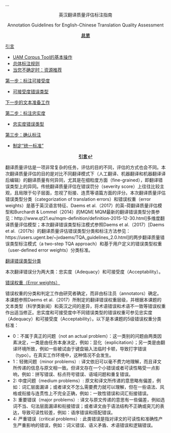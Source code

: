 
<p>...</p>

<p align="center">
    英汉翻译质量评估标注指南
</p>
<p align="center">
    Annotation Guidelines for English-Chinese Translation Quality Assessment
</p>

<p align="center">
    <strong><u><a id="Overview">总览</a></u></strong>
</p>
<p>
<a href="#Intro">引言</a>
<ul>
	<li><a href="#Brat">UAM Corpus Tool的基本操作</a></li>
	<li><a href="#Rules">总体标注规则</a></li>
	<li><a href="#Resources">当您不确定时：资源推荐</a></li>
</ul>
</p>
<p>
<a href="#AccAn">第一步：标注可接受度</a>
</p>
<ul>
	<li><a href="#AccCats">可接受度错误类型</a></li>
</ul>
<p>
<a href="#PrepStep2">下一步的文本准备工作</a>
</p>
<p>
<a href="#AdAn">第二步：标注忠实度</a>
</p>
<ul>
	<li><a href="#AdCats">忠实度错误类型</a></li>
</ul>
<p>
<a href="#Consolidation">第三步：确认标注</a>
</p>
<ul>
	<li><a href="#Linking">制定“统一标准”</a></li>
</ul>
<p>
    <strong><u></u></strong>
</p>
<p align="center">
    <strong><u><a id="Intro">引言</a></u><a href="#Overview" title="Back to Overview">&#8617;</a></strong>
</p>
<p>
翻译质量评估是一项非常复杂的任务，评估的目的不同，评估的方式也会不同。本次翻译质量评估的目的是对比不同翻译模式下（人工翻译、机器翻译和机器翻译译后编辑）的翻译质量有何异同，尤其是在细粒度方面（fine-grained），即翻译错误类型上的异同。传统翻译质量评估在错误罚分（severity score）上往往比较主观，且局限于句子层面，忽视了衔接、连贯等语篇方面的评分。本次翻译质量评估错误类型分类（categorization of translation errors）和错误权重（error weights）是基于英汉语言特征、Daems et al.（2017）的英-荷翻译质量评估模型和Burchardt & Lommel（2014）的MQM[ MQM最新的翻译错误类型分类参见：http://www.qt21.eu/mqm-definition/definition-2015-12-30.html]多维度翻译质量评估模型；本次翻译错误类型标注模式参照Daems et al.（2017）[Daems et al.（2017b）的翻译质量评估错误类型分类和标注方法参见：https://users.ugent.be/~jvdaems/TQA_guidelines_2.0.html]的两步翻译质量错误类型标注模式（a two-step TQA approach）和基于用户定义的错误类型权重（user-defined error weights）分类标准。 
</p>
<p>
    <u>翻译错误类型分类</u>
</p>
<p>
    本次翻译错误分为两大类：忠实度（Adequacy）和可接受度（Acceptability）。
</p>
<p>
    <u>错误权重（Error weights）</u>
</p>
<p>
    错误权重的分类和判定工作由研究者确定，而非由标注员（annotators）确定。本课题参照Daems et al.（2017）所制定的翻译错误权重层级，并根据本课题的文本类型（科学类新闻）和英汉之间的差异，将术语错误和术语不一致等错误权重作出适当修正。忠实度和可接受度中不同错误类型的错误权重可参见忠实度（Adequacy）和可接受度（Acceptability）。以下是本课题的5级错误权重分类标准：
</p>
<p>	
<ul>
	<li>0：不属于真正的问题（not an actual problem）：这一类别的问题由两类因素决定，一类是由任务本身决定，例如：显化（explicitation）；另一类是由翻译环境所致，例如一些被试由于键盘输入法临时卡顿，导致打字错误（typo）。在真实工作环境中，这种情况不会发生。</li>
	<li>1：轻微问题（minor problems）: 译文依旧可以毫不费力地理解，而且译文所传递的信息与原文相一致。但译文存在一个小错误或者可读性略受一点影响，例如：拼写错误、标点符号错误、语域问题和重复错误。</li>
	<li>2: 中度问题（medium problems）: 原文和译文所传递的意思略有偏差，例如：词汇层面漏译；或者译文不怎么需要费力就可以理解，但在一些语法、风格或衔接与连贯性上不完全正确，例如：一致性错误和词汇衔接错误。</li>
	<li>3: 重要错误（major problems）: 译文与原文传递的意思有一些偏差，例如选词不当、句法层面漏译和衔接错误；或者译文由于语法结构不正确或突兀的表达，导致可读性较差，例如：语序错误和搭配错误。</li>
	<li>4: 严重错误（critical problems）: 此类错误是指对译文的可读性和准确性产生严重影响的错误，例如：词义错误、语义矛盾、术语错误和逻辑错误。</li>
</ul>
</p>
